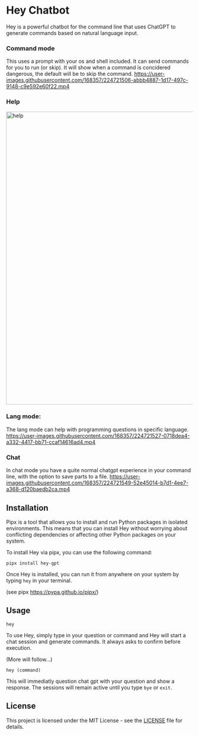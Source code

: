 # Hey Chatbot

Hey is a powerful chatbot for the command line that uses ChatGPT to generate commands based on natural language input.

### Command mode
This uses a prompt with your os and shell included. It can send commands for you to run (or skip). It will show when a command is concidered dangerous, the default will be to skip the command.
https://user-images.githubusercontent.com/168357/224721506-abbb4887-1d17-497c-9148-c9e592e60f22.mp4

### Help
<img width="791" alt="help" src="https://user-images.githubusercontent.com/168357/224721572-c1167661-463b-4354-8dcb-3f4e90f18b99.png">

### Lang mode:
The lang mode can help with programming questions in specific language.
https://user-images.githubusercontent.com/168357/224721527-0718dea4-a332-4417-bb71-ccaf14616ad4.mp4

### Chat
In chat mode you have a quite normal chatgpt experience in your command line, with the option to save parts to a file.
https://user-images.githubusercontent.com/168357/224721549-52e45014-b7d1-4ee7-a368-d120baedb2ca.mp4

## Installation
Pipx is a tool that allows you to install and run Python packages in isolated environments. This means that you can install Hey without worrying about conflicting dependencies or affecting other Python packages on your system.

To install Hey via pipx, you can use the following command:
```
pipx install hey-gpt
```
Once Hey is installed, you can run it from anywhere on your system by typing `hey` in your terminal.

(see pipx https://pypa.github.io/pipx/)

## Usage

```
hey
```
To use Hey, simply type in your question or command and Hey will start a chat session and generate commands. It always asks to confirm before execution.

(More will follow...)

```
hey (command)
```
This will immediatly question chat gpt with your question and show a response. The sessions will remain active until you type ``bye`` or ``exit``.

## License

This project is licensed under the MIT License - see the [LICENSE](LICENSE) file for details.
